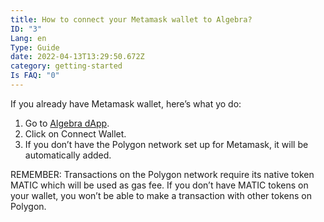 ```yaml
---
title: How to connect your Metamask wallet to Algebra?
ID: "3"
Lang: en
Type: Guide
date: 2022-04-13T13:29:50.672Z
category: getting-started
Is FAQ: "0"
---
```

If you already have Metamask wallet, here’s what yo do:

1. Go to [Algebra dApp](https://app.algebra.finance/#/farming/limit-farms).
2. Click on Connect Wallet.
3. If you don’t have the Polygon network set up for Metamask, it will be automatically added.

REMEMBER: Transactions on the Polygon network require its native token MATIC which will be used as gas fee. If you don’t have MATIC tokens on your wallet, you won’t be able to make a transaction with other tokens on Polygon.
